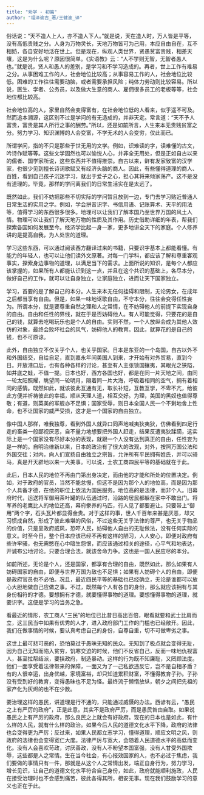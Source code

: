 ```yaml
---
title: "劝学 - 初篇"
author: "福泽谕吉_著/王健波_译"
---
```


俗话说：“天不造人上人，亦不造人下人。”就是说，天在造人时，万人皆是平等，没有高低贵贱之分。人身为万物灵长，天地万物皆可为己用，本应自由自在，互不相妨，各自安好地活在世上。但是现在，纵观人类世界，贤愚贫富贵贱，相差天壤，这是为什么呢？原因很简单。《实语教》云：“人不学则无智，无智者愚人也。”就是说，贤人和愚人的差别，是学习和不学习造成的。再者，世上工作有难易之分。从事困难工作的人，社会地位比较高；从事容易工作的人，社会地位比较低。困难的工作往往需要动脑，或者需要承担风险；纯体力劳动则比较容易。所以说，医生、学者、公务员，以及做大生意的商人、雇佣很多员工的老板等等，社会地位都比较高。

社会地位高的人，家里自然会变得富有，在社会地位低的人看来，似乎遥不可及。然而追本溯源，这区别不过是学问的有无造成的，并非天定。常言道：“天不予人富贵，富贵是其人所行之事的酬劳。”所以，还是如前所言，人生来本无贵贱贫富之分。努力学习、知识渊博的人会变富，不学无术的人会变穷，仅此而已。

所谓学问，指的不只是那些于世无用的文学。例如，识难读的字，读难懂的古文，吟诗作赋等等。这些文学固然也可以愉悦人心，并非全无用处，但是正如自古以来的儒者、国学家所说，这些东西并不值得推崇。自古以来，鲜有发家致富的汉学家，也很少见到擅长诗词歌赋又有经济头脑的商人。因此，有些懂得道理的商人、百姓，看到自己孩子沉迷学习，就出于爱子之心，担心其将来倾家荡产。这不是没有道理的。毕竟，那样的学问离我们的日常生活实在是太远了。

既然如此，我们不妨把那些不切实际的学问暂且放到一边，专门去学习贴近普通人日常生活的实用之学。例如，学会拼音识字、书信用语、记账算术、天平的用法等，值得学习的东西很多很多。地理可以让我们了解本国乃至世界万国的风土人情。物理可以让我们了解天地万物的性质及其作用。历史借助详细的年表，帮我们探索各国如何发展至今。经济学比起一身一家，更多地讲全天下的家庭。个人修养讲的是提高自我，为人处世的道理。

学习这些东西，可以通过阅读西方翻译过来的书籍，只要识字基本上都能看懂。有能力的年轻人，也可以让他们读外文原著。对每一门学科，都应该了解和尊重客观事实，探索身边事物的道理，以满足当下的需求。上面所说的知识，是每个人都应该掌握的，如果所有人都能认识到这一点，并且在这个共识的基础上，各尽本分，做好自己的工作，就可以让自身独立，让家庭独立，进而让天下国家独立。

学习，首要的是了解自己的本分。人生来本无任何挂碍和限制，无论男女，在成年之后都当享有自由。但是，如果一味地讴歌自由，不守本分，往往会变得任性妄为。所谓本分，就是要尊重自然之理和人之常情，在不妨碍他人的前提下实现自身的自由。自由和任性的界线，就在于是否妨碍他人。有人可能觉得，只要花的是自己的钱，就算去吃喝玩乐也是个人的自由。实则不然，一个人放纵会成为其他人效仿的对象，最终会败坏社会的风气，妨碍他人的教育。因此，就算花的是自己的钱，也不可原谅。

此外，自由独立不仅关乎个人，也关乎国家。日本是东亚的一个岛国，自古以外不和外国结交，自给自足，直到嘉永年间美国人到来，才开始有对外贸易，直到今日。开放港口后，也有各种各样的讨论，甚至有人主张锁国攘夷，其眼光之狭隘，如井底之蛙，不值一提。日本也好，西方各国也好，都是在同一片天地之间，由同一轮太阳照耀，眺望同一轮明月，隔着同一片大海，呼吸着相同的空气，拥有着相同的感情。既然如此，就该彼此互通有无，取长补短，互教互学，不卑不亢，给彼此方便并祈祷彼此的幸福，顺从天理人道，相互交好。为理，美国的黑奴也值得尊敬；有道，则英美的军舰亦不足惧；国家受辱，则日本全国人民一个不剩地舍上性命，也不让国家的威严受损，这才是一个国家的自由独立。

像中国人那样，唯我独尊，看到外国人就异口同声地喊夷狄夷狄，仿佛看到四足行走的畜类一般鄙视厌恶，自不量力地想要把外国人赶走，结果反遭夷狄蹂躏，这实际上是一个国家没有尽好本分的表现，就跟一个人没有达到真正的自由，任性妄为是一样的。自明治维新以来，日本的政治有了很大的改观，对外，按照万国公法和外国交往；对内，向人们宣扬自由独立之宗旨，允许所有平民拥有姓氏，并可以骑马，真是开天辟地以来一大美事。可以说，士农工商四民平等的基础就在于此。

此后，日本人民的地位不再由门第出身决定，而由他的才能和所处的位置决定。例如，对于政府的官员，当然不能怠慢，但这不是因为那个人的地位高，而是因为那个人具备才德，在他的职位上依法为国民服务。地位高的是法律，而非个人。旧幕府时代，运送将军御用茶叶罐的队伍通过时，沿路的居民都躲在家中不敢出门。将军养的老鹰比人的地位还高，幕府豢养的马匹，行人见了都要避让。只要带上“御用”两个字，石头瓦片都显得金贵。对于这样的事，世人千百年来甚是厌恶，却又习惯成自然，形成了彼此难堪的风俗，不过这些无关乎法律的尊严，也无关乎物品的价值，只是呈政府威风，恐吓人民，妨碍他人自由的无耻做法，没有任何实际的意义。时至今日，整个日本应该已经不再有这样的陋习，人人安心，即便对政府有些许牢骚，也无需憋在心中暗生怨恨，而应该通过相关的途径，心平气和地表达，开诚布公地讨论。只要合理合法，就该舍命力争。这也是一国人民应尽的本分。

如前所述，无论是个人，还是国家，都享有合理的自由，既然如此，那么如果有人妨碍国家的自由，即便与世界万国为敌也不足惧；如果有人妨碍个人的自由，即便是政府官员也不必怕。况且，最近四民平等的基础也已经确立，无论是谁都可以放心大胆地做自己应做之事。不过，既然每个人有各自的身份，那么就应该拥有与其身份相符的才德。要想拥有才德，就要懂得事物的道理。要想懂得事物的道理，就要识字。这便是学习的当务之急。

看最近的情形，农工商人“三民”的地位已比昔日高出百倍，眼看就要和武士比肩而立，这三民当中如果有优秀的人才，进入政府部门工作的门槛也已经敞开。因此，我们在做事情的时候，要认真考虑自己的身份，自尊自重，切不可做卑劣之事。

这世上最可悲可恶的，恐怕莫过于愚昧无知的民众。无知到了极点就会变得无耻，因为自己无知而陷入贫穷，饥寒交迫的时候，他们不反省自己，反而一味地仇视富人，甚至拉帮结派，要挟政府，制造暴动。这样的行为既不知廉耻，又罔顾法度。他们一面享受着法律带来的保障，一面又为了一己私欲违反它，岂不是自相矛盾？有的人很幸运，出身优越，家境富裕，却只知道累积财富，不懂得教育子孙。子孙没有受到好的教育，变得愚昧也不足为怪。最终流于懒惰放纵，朝夕之间把先祖的家产化为灰烬的也不在少数。

要治理这样的愚民，讲道理是行不通的，只能通过威慑的办法。西谚有云，“愚民之上有严厉的政府”，正是此意。其实不是政府严厉，而是愚民咎由自取。如果说愚民之上有严厉的政府，那么良民之上就会有好政府。现在的日本也是如此，有什么样的人民，就有什么样的政治。如果今后人民的道德文化水平下降，政府的法律也会变得更为严厉；反过来，如果人民都立志学习，懂得道理，顺应文明之风，则政府的法律也会变得宽仁大度。法律严厉与宽大，会随着人民道德水平的高低而变化。没有人会喜欢苛政，讨厌善政，没有人不盼望本国富强，没有人甘受外国欺辱，这些都是人之常情。生在当今社会，有心报效国家的人，也不必过于焦虑，我们要做的事情只有一件，那就是从这个人之常情出发，端正自身行为，努力学习，增长见识，让自己的道德文化水平符合自己身份，如此，政府就能顺利施政，人民在接受治理时也不会感到痛苦，彼此各得其所，相安无事。现在我们鼓励学习的意义也正在于此。
